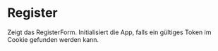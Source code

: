 # Register

Zeigt das RegisterForm. Initialisiert die App, falls ein gültiges Token im Cookie gefunden werden kann.

